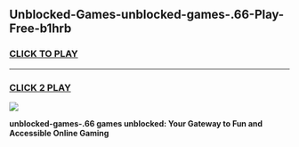 
## Unblocked-Games-unblocked-games-.66-Play-Free-b1hrb
<h3>
<a href="https://premium76.site?title=unblocked-games-.66&ref=17A">CLICK TO PLAY</a></h3>
<hr>

<h3>
<a href="https://premium76.site?title=unblocked-games-.66&ref=17A">CLICK 2 PLAY</a>
  
</h3>

<a href="https://premium76.site?title=unblocked-games-.66&ref=17A"><img src="https://clearcache.store/games.png"></a>


**unblocked-games-.66 games unblocked: Your Gateway to Fun and Accessible Online Gaming**
